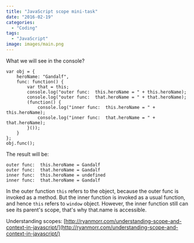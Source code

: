 ```yaml
---
title: "JavaScript scope mini-task"
date: "2016-02-19"
categories:
  - "Coding"
tags:
  - "JavaScript"
image: images/main.png
---
```


What we will see in the console?

```
var obj = {
    heroName: "Gandalf",
    func: function() {
        var that = this;
        console.log("outer func:  this.heroName = " + this.heroName);
        console.log("outer func:  that.heroName = " + that.heroName);
        (function() {
            console.log("inner func:  this.heroName = " + this.heroName);
            console.log("inner func:  that.heroName = " + that.heroName);
        }());
    }
};
obj.func();
```

The result will be:

```
outer func:  this.heroName = Gandalf
outer func:  that.heroName = Gandalf
inner func:  this.heroName = undefined
inner func:  that.heroName = Gandalf
```

In the outer function `this` refers to the object, because the outer func is invoked as a method. But the inner function is invoked as a usual function, and hence `this` refers to `window` object. However, the inner function still can see its parent's scope, that's why that.name is accessible.

Understanding scopes: [http://ryanmorr.com/understanding-scope-and-context-in-javascript/](http://ryanmorr.com/understanding-scope-and-context-in-javascript/)
